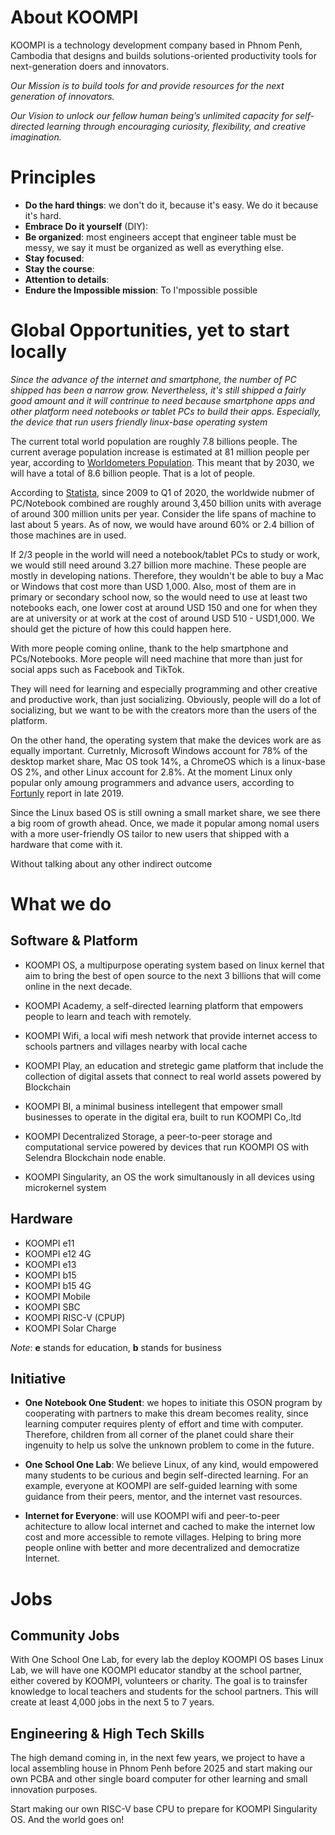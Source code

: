 # About KOOMPI

KOOMPI is a technology development company based in Phnom Penh, Cambodia that designs and builds solutions-oriented productivity tools for next-generation doers and innovators.

_Our Mission is to build tools for and provide resources for the next generation of innovators._

_Our Vision to unlock our fellow human being’s unlimited capacity for self-directed learning through encouraging curiosity, flexibility, and creative imagination._

# Principles
- __Do the hard things__: we don't do it, because it's easy. We do it because it's hard.
- __Embrace Do it yourself__ (DIY): 
- __Be organized__: most engineers accept that engineer table must be messy, we say it must be organized as well as everything else. 
- __Stay focused__:
- __Stay the course__:
- __Attention to details__:
- __Endure the Impossible mission__: To I'mpossible possible 

# Global Opportunities, yet to start locally

_Since the advance of the internet and smartphone, the number of PC shipped has been a narrow grow. Nevertheless, it's still shipped a fairly good amount and it will contrinue to need because smartphone apps and other platform need notebooks or tablet PCs to build their apps. Especially, the device that run users friendly linux-base operating system_ 

The current total world population are roughly 7.8 billions people. The current average population increase is estimated at 81 million people per year, according to [Worldometers Population](https://www.worldometers.info/watch/world-population/). This meant that by 2030, we will have a total of 8.6 billion people. That is a lot of people.

According to [Statista](https://www.statista.com/statistics/263393/global-pc-shipments-since-1st-quarter-2009-by-vendor/), since 2009 to Q1 of 2020, the worldwide nubmer of PC/Notebook combined are roughly around 3,450 billion units with average of around 300 million units per year. Consider the life spans of machine to last about 5 years. As of now, we would have around 60% or 2.4 billion of those machines are in used. 

If 2/3 people in the world will need a notebook/tablet PCs to study or work, we would still need around 3.27 billion more machine. These people are mostly in developing nations. Therefore, they wouldn't be able to buy a Mac or Windows that cost more than USD 1,000. Also, most of them are in primary or secondary school now, so the would need to use at least two notebooks each, one lower cost at around USD 150 and one for when they are at university or at work at the cost of around USD 510 - USD1,000. We should get the picture of how this could happen here.

With more people coming online, thank to the help smartphone and PCs/Notebooks. More people will need machine that more than just for social apps such as Facebook and TikTok. 

They will need for learning and especially programming and other creative and productive work, than just socializing. Obviously, people will do a lot of socializing, but we want to be with the creators more than the users of the platform.

On the other hand, the operating system that make the devices work are as equally important. Curretnly, Microsoft Windows account for 78% of the desktop market share, Mac OS took 14%, a ChromeOS which is a linux-base OS 2%, and other Linux account for 2.8%. At the moment Linux only popular only amoung programmers and advance users, according to [Fortunly](https://fortunly.com/blog/lap-top-market-share/#gref) report in late 2019.

Since the Linux based OS is still owning a small market share, we see there a big room of growth ahead. Once, we made it popular among nomal users with a more user-friendly OS tailor to new users that shipped with a hardware that come with it.

Without talking about any other indirect outcome

# What we do

## Software & Platform

- KOOMPI OS, a multipurpose operating system based on linux kernel that aim to bring the best of open source to the next 3 billions that will come online in the next decade. 

- KOOMPI Academy, a self-directed learning platform that empowers people to learn and teach with remotely.

- KOOMPI Wifi, a local wifi mesh network that provide internet access to schools partners and villages nearby with local cache

- KOOMPI Play, an education and stretegic game platform that include the collection of digital assets that connect to real world assets powered by Blockchain

- KOOMPI BI, a minimal business intellegent that empower small businesses to operate in the digital era, built to run KOOMPI Co,.ltd

- KOOMPI Decentralized Storage, a peer-to-peer storage and computational service powered by devices that run KOOMPI OS with Selendra Blockchain node enable.

- KOOMPI Singularity, an OS the work simultanously in all devices using microkernel system

## Hardware
- KOOMPI e11
- KOOMPI e12 4G
- KOOMPI e13
- KOOMPI b15
- KOOMPI b15 4G
- KOOMPI Mobile
- KOOMPI SBC
- KOOMPI RISC-V (CPUP)
- KOOMPI Solar Charge

_Note_: __e__ stands for education, __b__ stands for business

## Initiative
- __One Notebook One Student__: we hopes to initiate this OSON program by cooperating with partners to make this dream becomes reality, since learning computer requires plenty of effort and time with computer. Therefore, children from all corner of the planet could share their ingenuity to help us solve the unknown problem to come in the future.

- __One School One Lab__: We believe Linux, of any kind, would empowered many students to be curious and begin self-directed learning. For an example, everyone at KOOMPI are self-guided learning with some guidance from their peers, mentor, and the internet vast resources.

- __Internet for Everyone__: will use KOOMPI wifi and peer-to-peer achitecture to allow local internet and cached to make the internet low cost and more accessible to remote villages. Helping to bring more people online with better and more decentralized and democratize Internet. 



# Jobs 

## Community Jobs
With One School One Lab, for every lab the deploy KOOMPI OS bases Linux Lab, we will have one KOOMPI educator standby at the school partner, either covered by KOOMPI, volunteers or charity. The goal is to trainsfer knowledge to local teachers and students for the school partners. This will create at least 4,000 jobs in the next 5 to 7 years. 

## Engineering & High Tech Skills
The high demand coming in, in the next few years, we project to have a local assembling house in Phnom Penh before 2025 and start making our own PCBA and other single board computer for other learning and small innovation purposes.

Start making our own RISC-V base CPU to prepare for KOOMPI Singularity OS. And the world goes on!
